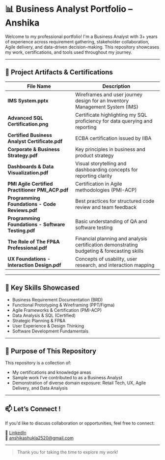 # 📊 Business Analyst Portfolio – Anshika

Welcome to my professional portfolio! I'm a Business Analyst with 3+ years of experience across requirement gathering, stakeholder collaboration, Agile delivery, and data-driven decision-making. This repository showcases my work, certifications, and tools used throughout my journey.

---

## 📁 Project Artifacts & Certifications

| File Name | Description |
|-----------|-------------|
| **IMS System.pptx** | Wireframes and user journey design for an Inventory Management System (IMS) |
| **Advanced SQL Certification.png** | Certificate highlighting my SQL proficiency for data querying and reporting |
| **Certified Business Analyst Certificate.pdf** | ECBA certification issued by IIBA |
| **Corporate & Business Strategy.pdf** | Key principles in business and product strategy |
| **Dashboards & Data Visualization.pdf** | Visual storytelling and dashboarding concepts for reporting clarity |
| **PMI Agile Certified Practitioner PMI_ACP.pdf** | Certification in Agile methodologies (PMI-ACP) |
| **Programming Foundations - Code Reviews.pdf** | Best practices for structured code review and team feedback |
| **Programming Foundations - Software Testing.pdf** | Basic understanding of QA and software testing |
| **The Role of The FP&A Professional.pdf** | Financial planning and analysis certification demonstrating budgeting & forecasting skills |
| **UX Foundations - Interaction Design.pdf** | Concepts of usability, user research, and interaction mapping |

---

## 🔧 Key Skills Showcased

- Business Requirement Documentation (BRD)
- Functional Prototyping & Wireframing (PPT/Figma)
- Agile Frameworks & Certification (PMI-ACP)
- Data Analysis & SQL (Certified)
- Strategic Planning & FP&A
- User Experience & Design Thinking
- Software Development Fundamentals

---

## 🎯 Purpose of This Repository

This repository is a collection of:
- My certifications and knowledge areas
- Sample work I’ve contributed to as a Business Analyst
- Demonstration of diverse domain exposure: Retail Tech, UX, Agile Delivery, and Data Analysis

---

## 📫 Let’s Connect !

If you'd like to discuss collaboration or opportunities, feel free to connect:

🔗 [LinkedIn]((https://www.linkedin.com/in/anshikashukla2520))  
📧 anshikashukla2520@gmail.com

---

> Thank you for taking the time to explore my work!
